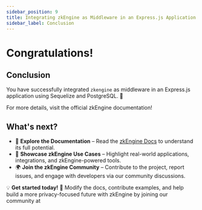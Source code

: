 ```yaml
---
sidebar_position: 9
title: Integrating zkEngine as Middleware in an Express.js Application | Conclusion
sidebar_label: Conclusion
---
```


# Congratulations!


## Conclusion
You have successfully integrated `zkengine` as middleware in an Express.js application using Sequelize and PostgreSQL. 🚀

For more details, visit the official zkEngine documentation!



## What's next?

- 📖 **Explore the Documentation** – Read the [zkEngine Docs](#) to understand its full potential.  
- 🚀 **Showcase zkEngine Use Cases** – Highlight real-world applications, integrations, and zkEngine-powered tools.  
- 🌍 **Join the zkEngine Community** – Contribute to the project, report issues, and engage with developers via our community discussions.  

💡 **Get started today!** 🚀 Modify the docs, contribute examples, and help build a more privacy-focused future with zkEngine by joining our community at 